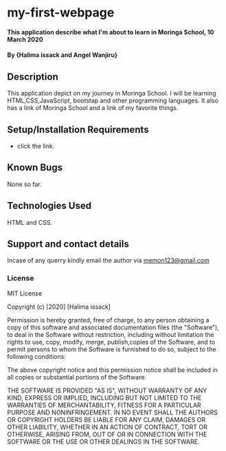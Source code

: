 # my-first-webpage
#### This application describe what I'm about to learn in Moringa School, 10 March 2020
#### By **{Halima issack and Angel Wanjiru}**
## Description
This application depict on my journey in Moringa School. I will be learning HTML,CSS,JavaScript, bootstap and other programming languages. It also has a link of Moringa School and a link of my favorite things.
## Setup/Installation Requirements
* click the link.
## Known Bugs
None so far.
## Technologies Used
HTML and CSS.
## Support and contact details
Incase of any querry kindly email the author via memon123@gmail.com
### License
MIT License

Copyright (c) [2020] [Halima issack]

Permission is hereby granted, free of charge, to any person obtaining a copy
of this software and associated documentation files (the "Software"), to deal
in the Software without restriction, including without limitation the rights
to use, copy, modify, merge, publish,copies of the Software, and to permit 
persons to whom the Software is furnished to do so,
subject to the following conditions:

The above copyright notice and this permission notice shall be included in all
copies or substantial portions of the Software.

THE SOFTWARE IS PROVIDED "AS IS", WITHOUT WARRANTY OF ANY KIND, EXPRESS OR
IMPLIED, INCLUDING BUT NOT LIMITED TO THE WARRANTIES OF MERCHANTABILITY,
FITNESS FOR A PARTICULAR PURPOSE AND NONINFRINGEMENT. IN NO EVENT SHALL THE
AUTHORS OR COPYRIGHT HOLDERS BE LIABLE FOR ANY CLAIM, DAMAGES OR OTHER
LIABILITY, WHETHER IN AN ACTION OF CONTRACT, TORT OR OTHERWISE, ARISING FROM,
OUT OF OR IN CONNECTION WITH THE SOFTWARE OR THE USE OR OTHER DEALINGS IN THE
SOFTWARE.

 